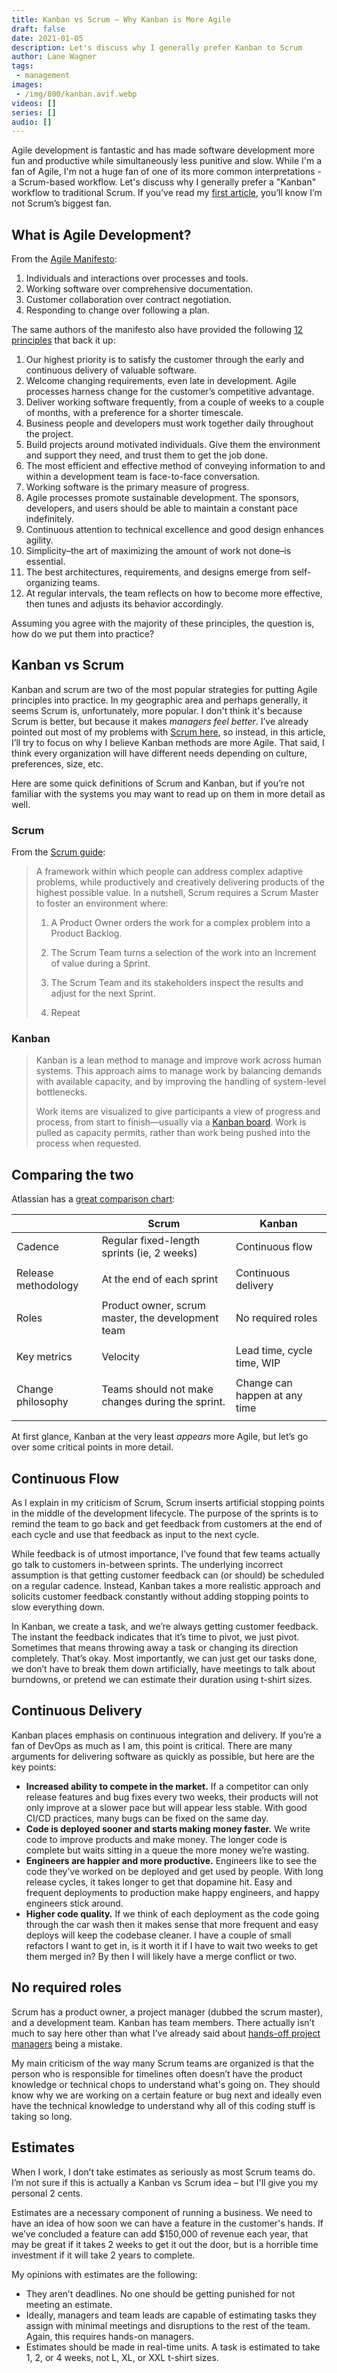 ```yaml
---
title: Kanban vs Scrum – Why Kanban is More Agile
draft: false
date: 2021-01-05
description: Let's discuss why I generally prefer Kanban to Scrum
author: Lane Wagner
tags:
 - management
images:
 - /img/800/kanban.avif.webp
videos: []
series: []
audio: []
---
```


Agile development is fantastic and has made software development more fun and productive while simultaneously less punitive and slow. While I'm a fan of Agile, I'm not a huge fan of one of its more common interpretations - a Scrum-based workflow. Let's discuss why I generally prefer a "Kanban" workflow to traditional Scrum. If you’ve read my [first article](/posts/leave-scrum-to-rugby), you’ll know I’m not Scrum’s biggest fan.

## What is Agile Development?

From the [Agile Manifesto](https://agilemanifesto.org/):

1. Individuals and interactions over processes and tools.
2. Working software over comprehensive documentation.
3. Customer collaboration over contract negotiation.
4. Responding to change over following a plan.

The same authors of the manifesto also have provided the following [12 principles](https://agilemanifesto.org/principles.html) that back it up:

1. Our highest priority is to satisfy the customer through the early and continuous delivery of valuable software.
2. Welcome changing requirements, even late in development. Agile processes harness change for the customer’s competitive advantage.
3. Deliver working software frequently, from a couple of weeks to a couple of months, with a preference for a shorter timescale.
4. Business people and developers must work together daily throughout the project.
5. Build projects around motivated individuals. Give them the environment and support they need, and trust them to get the job done.
6. The most efficient and effective method of conveying information to and within a development team is face-to-face conversation.
7. Working software is the primary measure of progress.
8. Agile processes promote sustainable development. The sponsors, developers, and users should be able to maintain a constant pace indefinitely.
9. Continuous attention to technical excellence and good design enhances agility.
10. Simplicity–the art of maximizing the amount of work not done–is essential.
11. The best architectures, requirements, and designs emerge from self-organizing teams.
12. At regular intervals, the team reflects on how to become more effective, then tunes and adjusts its behavior accordingly.

Assuming you agree with the majority of these principles, the question is, how do we put them into practice?

## Kanban vs Scrum

Kanban and scrum are two of the most popular strategies for putting Agile principles into practice. In my geographic area and perhaps generally, it seems Scrum is, unfortunately, more popular. I don't think it's because Scrum is better, but because it makes *managers feel better*. I’ve already pointed out most of my problems with [Scrum here](/posts/leave-scrum-to-rugby), so instead, in this article, I’ll try to focus on why I believe Kanban methods are more Agile. That said, I think every organization will have different needs depending on culture, preferences, size, etc.

Here are some quick definitions of Scrum and Kanban, but if you’re not familiar with the systems you may want to read up on them in more detail as well.

### Scrum

From the [Scrum guide](https://scrumguides.org/scrum-guide.html):

> A framework within which people can address complex adaptive problems, while productively and creatively delivering products of the highest possible value. In a nutshell, Scrum requires a Scrum Master to foster an environment where:
> 
> 1. A Product Owner orders the work for a complex problem into a Product Backlog.
> 
> 2. The Scrum Team turns a selection of the work into an Increment of value during a Sprint.
> 
> 3. The Scrum Team and its stakeholders inspect the results and adjust for the next Sprint.
> 
> 4. Repeat

### Kanban

> Kanban is a lean method to manage and improve work across human systems. This approach aims to manage work by balancing demands with available capacity, and by improving the handling of system-level bottlenecks. 
> 
> Work items are visualized to give participants a view of progress and process, from start to finish—usually via a [Kanban board](https://en.wikipedia.org/wiki/Kanban_board). Work is pulled as capacity permits, rather than work being pushed into the process when requested.

## Comparing the two

Atlassian has a [great comparison chart](https://www.atlassian.com/agile/kanban/kanban-vs-scrum):

|                     | Scrum                                             | Kanban                        |
| ------------------- | ------------------------------------------------- | ----------------------------- |
| Cadence             | Regular fixed-length sprints (ie, 2 weeks)        | Continuous flow               |
|                     |
| Release methodology | At the end of each sprint                         | Continuous delivery           |
|                     |
| Roles               | Product owner, scrum master, the development team | No required roles             |
|                     |
| Key metrics         | Velocity                                          | Lead time, cycle time, WIP    |
|                     |
| Change philosophy   | Teams should not make changes during the sprint.  | Change can happen at any time |
|                     |

At first glance, Kanban at the very least *appears* more Agile, but let’s go over some critical points in more detail.

## Continuous Flow

As I explain in my criticism of Scrum, Scrum inserts artificial stopping points in the middle of the development lifecycle. The purpose of the sprints is to remind the team to go back and get feedback from customers at the end of each cycle and use that feedback as input to the next cycle.

While feedback is of utmost importance, I’ve found that few teams actually go talk to customers in-between sprints. The underlying incorrect assumption is that getting customer feedback can (or should) be scheduled on a regular cadence. Instead, Kanban takes a more realistic approach and solicits customer feedback constantly without adding stopping points to slow everything down.

In Kanban, we create a task, and we’re always getting customer feedback. The instant the feedback indicates that it’s time to pivot, we just pivot. Sometimes that means throwing away a task or changing its direction completely. That’s okay. Most importantly, we can just get our tasks done, we don’t have to break them down artificially, have meetings to talk about burndowns, or pretend we can estimate their duration using t-shirt sizes.

## Continuous Delivery

Kanban places emphasis on continuous integration and delivery. If you’re a fan of DevOps as much as I am, this point is critical. There are many arguments for delivering software as quickly as possible, but here are the key points:

* **Increased ability to compete in the market.** If a competitor can only release features and bug fixes every two weeks, their products will not only improve at a slower pace but will appear less stable. With good CI/CD practices, many bugs can be fixed on the same day.
* **Code is deployed sooner and starts making money faster.** We write code to improve products and make money. The longer code is complete but waits sitting in a queue the more money we’re wasting.
* **Engineers are happier and more productive.** Engineers like to see the code they’ve worked on be deployed and get used by people. With long release cycles, it takes longer to get that dopamine hit. Easy and frequent deployments to production make happy engineers, and happy engineers stick around.
* **Higher code quality.** If we think of each deployment as the code going through the car wash then it makes sense that more frequent and easy deploys will keep the codebase cleaner. I have a couple of small refactors I want to get in, is it worth it if I have to wait two weeks to get them merged in? By then I will likely have a merge conflict or two.

## No required roles

Scrum has a product owner, a project manager (dubbed the scrum master), and a development team. Kanban has team members. There actually isn’t much to say here other than what I've already said about [hands-off project managers](https://wagslane.dev/posts/managers-that-cant-code/) being a mistake.

My main criticism of the way many Scrum teams are organized is that the person who is responsible for timelines often doesn’t have the product knowledge or technical chops to understand what's going on. They should know why we are working on a certain feature or bug next and ideally even have the technical knowledge to understand why all of this coding stuff is taking so long.

## Estimates

When I work, I don’t take estimates as seriously as most Scrum teams do. I’m not sure if this is actually a Kanban vs Scrum idea – but I'll give you my personal 2 cents.

Estimates are a necessary component of running a business. We need to have an idea of how soon we can have a feature in the customer's hands. If we’ve concluded a feature can add $150,000 of revenue each year, that may be great if it takes 2 weeks to get it out the door, but is a horrible time investment if it will take 2 years to complete.

My opinions with estimates are the following:

* They aren’t deadlines. No one should be getting punished for not meeting an estimate.
* Ideally, managers and team leads are capable of estimating tasks they assign with minimal meetings and disruptions to the rest of the team. Again, this requires hands-on managers.
* Estimates should be made in real-time units. A task is estimated to take 1, 2, or 4 weeks, not L, XL, or XXL t-shirt sizes.
